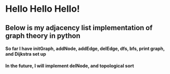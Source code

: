 # Hello Hello Hello! 
## Below is my adjacency list implementation of graph theory in python
#### So far I have initGraph, addNode, addEdge, delEdge, dfs, bfs, print graph, and Dijkstra set up
#### In the future, I will implement delNode, and topological sort